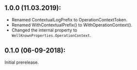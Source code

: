 ## 1.0.0 (11.03.2019):

* Renamed ContextualLogPrefix to OperationContextToken.
* Renamed WithContextualPrefix() to WithOperationContext().
* Changed the internal property to `WellKnownProperties.OperationContext`.

## 0.1.0 (06-09-2018): 

Initial prerelease.
